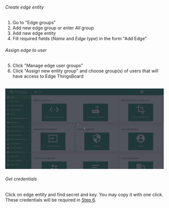 <!---
{% capture postgresql-info %}
PE features:
* edge entity groups
* scheduler
* white labeling
{% endcapture %}
{% include templates/info-banner.md content=postgresql-info %}
--->

###### Create edge entity
1. Go to "Edge groups"
2. Add new edge group or enter <i>All</i> group
3. Add new edge entity
4. Fill required fields (<i>Name</i> and <i>Edge type</i>) in the form "Add Edge"

###### Assign edge to user
5. Click "Manage edge user groups"
6. Click "Assign new entity group" and choose group(s) of users that will have access to Edge ThingsBoard

<br>![image](/images/edge/installation/add-edge-key-secret-pe.gif)

###### Get credentials
Click on edge entity and find secret and key. 
You may copy it with one click. 
These credentials will be required in [Step 6](#add-edge-key-and-secret).